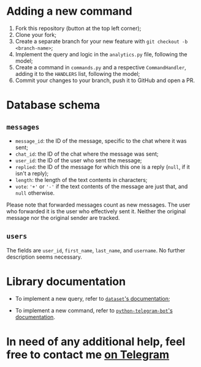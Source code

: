# Adding a new command

1. Fork this repository (button at the top left corner);
2. Clone your fork;
3. Create a separate branch for your new feature with `git checkout -b <branch-name>`;
4. Implement the query and logic in the `analytics.py` file, following the model;
5. Create a command in `commands.py` and a respective `CommandHandler`, adding it to the `HANDLERS` list, following the model;
6. Commit your changes to your branch, push it to GitHub and open a PR.


# Database schema

## `messages`
- `message_id`: the ID of the message, specific to the chat where it was sent;
- `chat_id`: the ID of the chat where the message was sent;
- `user_id`: the ID of the user who sent the message;
- `replied`: the ID of the message for which this one is a reply (`null`, if it isn't a reply);
- `length`: the length of the text contents in characters;
- `vote`: `'+'` or `'-'` if the text contents of the message are just that, and `null` otherwise.

Please note that forwarded messages count as new messages. The user who forwarded it is the user who effectively sent it. Neither the original message nor the original sender are tracked.

## `users`
The fields are `user_id`, `first_name`, `last_name`, and `username`. No further description seems necessary.


# Library documentation

- To implement a new query, refer to [`dataset`'s documentation](https://dataset.readthedocs.io/en/latest/quickstart.html#reading-data-from-tables);

- To implement a new command, refer to [`python-telegram-bot`'s documentation](https://python-telegram-bot.readthedocs.io/en/stable/telegram.update.html).


# In need of any additional help, feel free to contact me [on Telegram](https://t.me/cauebs)

